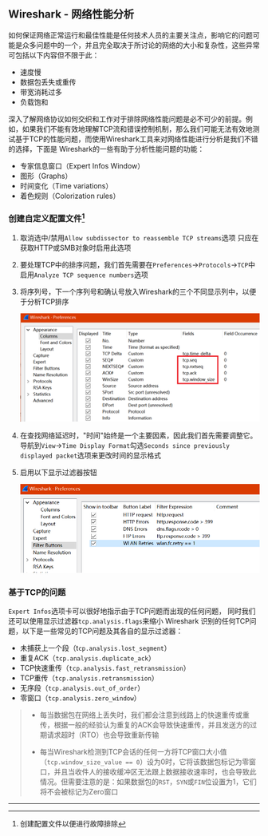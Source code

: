 ## Wireshark - 网络性能分析

​	如何保证网络正常运行和最佳性能是任何技术人员的主要关注点，影响它的问题可能是众多问题中的一个，并且完全取决于所讨论的网络的大小和复杂性，这些异常可包括以下内容但不限于此：

- 速度慢
- 数据包丢失或重传
- 带宽消耗过多
- 负载饱和

​      深入了解网络协议如何交织和工作对于排除网络性能问题是必不可少的前提。例如，如果我们不能有效地理解TCP流和错误控制机制，那么我们可能无法有效地测试基于TCP的性能问题，而使用Wireshark工具来对网络性能进行分析是我们不错的选择，下面是 Wireshark的一些有助于分析性能问题的功能：

- 专家信息窗口（Expert Infos Window）
- 图形（Graphs）
- 时间变化（Time variations）
- 着色规则（Colorization rules）

### 创建自定义配置文件[^1]

1. 取消选中/禁用`Allow subdissector to reassemble TCP streams`选项
   只应在获取HTTP或SMB对象时启用此选项

2. 要处理TCP中的排序问题，我们首先需要在`Preferences`→`Protocols`→`TCP`中启用`Analyze TCP sequence numbers`选项

3. 将序列号，下一个序列号和确认号放入Wireshark的三个不同显示列中，以便于分析TCP排序

   ![2-1](../src/wireshark/2-1.png)

4. 在查找网络延迟时，"时间"始终是一个主要因素，因此我们首先需要调整它。导航到`View`→`Time Display Format`勾选`Seconds since previously displayed packet`选项来更改时间的显示格式

5. 启用以下显示过滤器按钮

   ![2-2](../src/wireshark/2-2.png)

### 基于TCP的问题

​	`Expert Infos`选项卡可以很好地指示由于TCP问题而出现的任何问题，
同时我们还可以使用显示过滤器`tcp.analysis.flags`来缩小 Wireshark 识别的任何TCP问题，以下是一些常见的TCP问题及其各自的显示过滤器：

- 未捕获上一个段（t`cp.analysis.lost_segment`）
- 重复ACK（`tcp.analysis.duplicate_ack`）
- TCP快速重传（`tcp.analysis.fast_retransmission`）
- TCP重传（`tcp.analysis.retransmission`）
- 无序段（`tcp.analysis.out_of_order`）
- 零窗口（`tcp.analysis.zero_window`）

> - 每当数据包在网络上丢失时，我们都会注意到线路上的快速重传或重传，根据一般的经验认为重复的ACK会导致快速重传，并且发送方的过期请求超时（RTO）也会导致重新传输
>
> - 每当Wireshark检测到TCP会话的任何一方将TCP窗口大小值（`tcp.window_size_value == 0`）设为0时，它将该数据包标记为零窗口，并且当收件人的接收缓冲区无法跟上数据接收速率时，也会导致此情况。但需要注意的是：如果数据包的`RST`，`SYN`或`FIN`位设置为1，它们将不会被标记为Zero窗口



---

[^1]: 创建配置文件以便进行故障排除